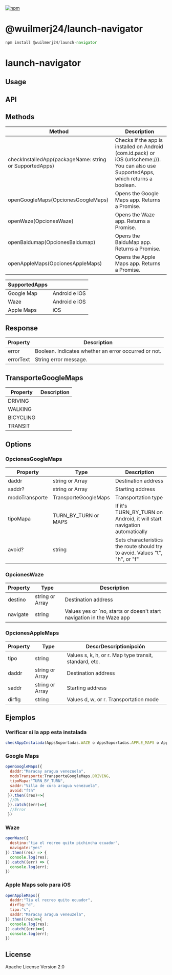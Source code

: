 <a href="https://www.npmjs.com/package/@wuilmerj24/launch-navigator">
    <img src="https://img.shields.io/npm/dt/@wuilmerj24/launch-navigator.svg?label=npm%20downloads" alt="npm">
</a>

# @wuilmerj24/launch-navigator

```javascript
npm install @wuilmerj24/launch-navigator
```

# launch-navigator



## Usage

## API

## Methods

| Method | Description |
| ------ | ----------- |
| checkInstalledApp(packageName: string or SupportedApps) | Checks if the app is installed on Android (com.id.pack) or iOS (urlscheme://). You can also use SupportedApps, which returns a boolean. |
| openGoogleMaps(OpcionesGoogleMaps) | Opens the Google Maps app. Returns a Promise. |
| openWaze(OpcionesWaze) | Opens the Waze app. Returns a Promise. |
| openBaidumap(OpcionesBaidumap) | Opens the BaiduMap app. Returns a Promise. |
| openAppleMaps(OpcionesAppleMaps) | Opens the Apple Maps app. Returns a Promise. |

| SupportedApps | |
| -------------- | - |
| Google Map | Android e iOS |
| Waze | Android e iOS |
| Apple Maps | iOS |

## Response

| Property | Description |
| --------- | ----------- |
| error | Boolean. Indicates whether an error occurred or not. |
| errorText | String error message. |

## TransporteGoogleMaps

| Property | Description |
| --------- | ----------- |
| DRIVING | |
| WALKING | |
| BICYCLING | |
| TRANSIT | |

## Options

### OpcionesGoogleMaps

| Property | Type | Description |
| --------- | ---- | ----------- |
| daddr | string or Array<string> | Destination address |
| saddr? | string or Array<string> | Starting address |
| modoTransporte | TransporteGoogleMaps | Transportation type |
| tipoMapa | TURN_BY_TURN or MAPS | If it's TURN_BY_TURN on Android, it will start navigation automatically |
| avoid? | string | Sets characteristics the route should try to avoid. Values "t", "h", or "f" |

### OpcionesWaze

| Property | Type | Description |
| --------- | ---- | ----------- |
| destino | string or Array<string> | Destination address |
| navigate | string | Values yes or `no, starts or doesn't start navigation in the Waze app |

### OpcionesAppleMaps

| Property | Type | DescrDescriptionipción |
| --------- | ---- | ----------- |
| tipo | string | Values s, k, h, or r. Map type transit, standard, etc. |
| daddr | string or Array<string> | Destination address |
| saddr | string or Array<string> | Starting address |
| dirflg | string | Values d, w, or r. Transportation mode |

## Ejemplos

### Verificar si la app esta instalada

```javascript
checkAppInstalada(AppsSoportadas.WAZE o AppsSoportadas.APPLE_MAPS o AppsSoportadas.BAIDUMAP o AppsSoportadas.GOOGLE_MAPS): boolean
```

### Google Maps

```javascript
openGoogleMaps({
  daddr:"Maracay aragua venezuela",
  modoTransporte:TransporteGoogleMaps.DRIVING,
  tipoMapa:"TURN_BY_TURN",
  saddr:"Villa de cura aragua venezuela",
  avoid:"fth"
 }).then((res)=>{
  //Ok
 }).catch((err)=>{
  //Error
 })  
```

### Waze

```javascript
openWaze({
  destino:"tia el recreo quito pichincha ecuador",
  navigate:"yes"
}).then((res) => {
  console.log(res);
}).catch((err) => {
  console.log(err);
})
```

### Apple Maps solo para iOS

```javascript
openAppleMaps({
  daddr:"Tia el recreo quito ecuador",
  dirflg:"d",
  tipo:"s",
  saddr:"Maracay aragua veneuzela",
}).then((res)=>{
  console.log(res);
}).catch((err)=>{
  console.log(err);
})
```

## License

Apache License Version 2.0

